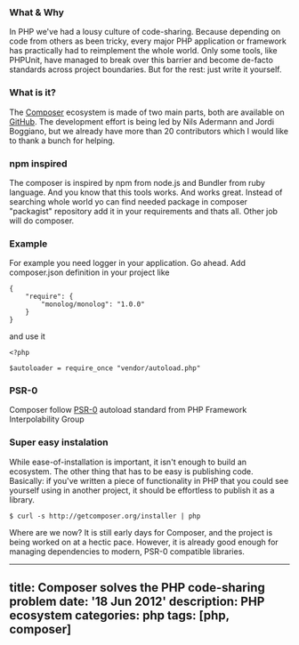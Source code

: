 ### What & Why

In PHP we've had a lousy culture of code-sharing. Because depending on code from others as been tricky, every major PHP application or framework has practically had to reimplement the whole world. Only some tools, like PHPUnit, have managed to break over this barrier and become de-facto standards across project boundaries. But for the rest: just write it yourself.

### What is it?

The [Composer](http://getcomposer.org/) ecosystem is made of two main parts, both are available on [GitHub](http://github.com/composer/composer). The development effort is being led by Nils Adermann and Jordi Boggiano, but we already have more than 20 contributors which I would like to thank a bunch for helping.

### npm inspired

The composer is inspired by npm from node.js and Bundler from ruby language. And you know that this tools works. And works great. Instead of searching whole world yo can find needed package in composer "packagist" repository add it in your requirements and thats all. Other job will do composer.

### Example 
For example you need logger in your application. Go ahead. Add composer.json definition in your project like 


    {
        "require": {
            "monolog/monolog": "1.0.0"
        }
    }

and use it 

    <?php
    
    $autoloader = require_once "vendor/autoload.php"

### PSR-0

Composer follow [PSR-0](https://github.com/php-fig/fig-standards/blob/master/accepted/PSR-0.md) autoload standard from PHP Framework Interpolability Group

### Super easy instalation
While ease-of-installation is important, it isn't enough to build an ecosystem. The other thing that has to be easy is publishing code. Basically: if you've written a piece of functionality in PHP that you could see yourself using in another project, it should be effortless to publish it as a library.

    $ curl -s http://getcomposer.org/installer | php

Where are we now?
It is still early days for Composer, and the project is being worked on at a hectic pace. However, it is already good enough for managing dependencies to modern, PSR-0 compatible libraries.


---
title: Composer solves the PHP code-sharing problem
date: '18 Jun 2012'
description: PHP ecosystem
categories: php
tags: [php, composer]
---
